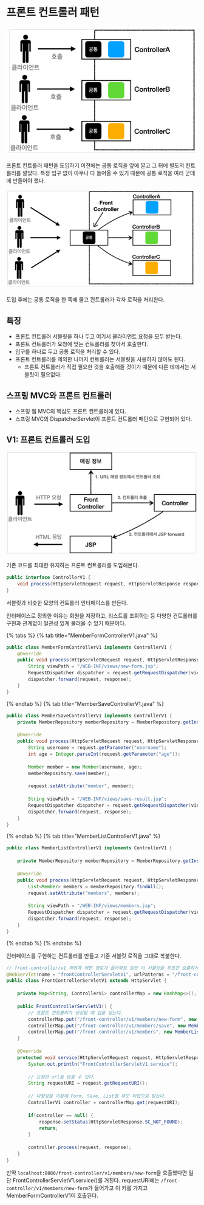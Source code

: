 # 프론트 컨트롤러 패턴

![](../../.gitbook/assets/kimyounghan-spring-mvc/04/screenshot%202021-06-21%20오후%208.20.42.png)

프론트 컨트롤러 패턴을 도입하기 이전에는 공통 로직을 앞에 깔고 그 뒤에 별도의 컨트롤러를 깔았다. 특정 입구 없이 아무나 다 들어올 수 있기 때문에 공통 로직을 여러 군데에 만들어야 했다.

![](../../.gitbook/assets/kimyounghan-spring-mvc/04/screenshot%202021-06-21%20오후%208.20.48.png)

도입 후에는 공통 로직을 한 쪽에 몰고 컨트롤러가 각자 로직을 처리한다.

## 특징

- 프론트 컨트롤러 서블릿을 하나 두고 여기서 클라이언트 요청을 모두 받는다.
- 프론트 컨트롤러가 요청에 맞는 컨트롤러를 찾아서 호출한다.
- 입구를 하나로 두고 공통 로직을 처리할 수 있다.
- 프론트 컨트롤러를 제외한 나머지 컨트롤러는 서블릿을 사용하지 않아도 된다.
    - 프론트 컨트롤러가 직접 필요한 것을 호출해줄 것이기 때문에 다른 데에서는 서블릿이 필요없다.

## 스프링 MVC와 프론트 컨트롤러

- 스프링 웹 MVC의 핵심도 프론트 컨트롤러에 있다.
- 스프링 MVC의 DispatcherServlet이 프론트 컨트롤러 패턴으로 구현되어 있다.

## V1: 프론트 컨트롤러 도입

![](../../.gitbook/assets/kimyounghan-spring-mvc/04/screenshot%202021-06-30%20오후%208.52.51.png)

기존 코드를 최대한 유지하는 프론트 컨트롤러를 도입해본다.

```java
public interface ControllerV1 {
    void process(HttpServletRequest request, HttpServletResponse response) throws ServletException, IOException;
}
```

서블릿과 비슷한 모양의 컨트롤러 인터페이스를 만든다.

인터페이스로 정의한 이유는 회원을 저장하고, 리스트를 조회하는 등 다양한 컨트롤러를 구현과 관계없이 일관성 있게 불러올 수 있기 때문이다.

{% tabs %} {% tab title="MemberFormControllerV1.java" %}

```java
public class MemberFormControllerV1 implements ControllerV1 {
    @Override
    public void process(HttpServletRequest request, HttpServletResponse response) throws ServletException, IOException {
        String viewPath = "/WEB-INF/views/new-form.jsp";
        RequestDispatcher dispatcher = request.getRequestDispatcher(viewPath);
        dispatcher.forward(request, response);
    }
}

```

{% endtab %} {% tab title="MemberSaveControllerV1.java" %}

```java
public class MemberSaveControllerV1 implements ControllerV1 {
    private MemberRepository memberRepository = MemberRepository.getInstance();

    @Override
    public void process(HttpServletRequest request, HttpServletResponse response) throws ServletException, IOException {
        String username = request.getParameter("username");
        int age = Integer.parseInt(request.getParameter("age"));

        Member member = new Member(username, age);
        memberRepository.save(member);

        request.setAttribute("member", member);

        String viewPath = "/WEB-INF/views/save-result.jsp";
        RequestDispatcher dispatcher = request.getRequestDispatcher(viewPath);
        dispatcher.forward(request, response);
    }
}

```

{% endtab %} {% tab title="MemberListControllerV1.java" %}

```java
public class MemberListControllerV1 implements ControllerV1 {

    private MemberRepository memberRepository = MemberRepository.getInstance();

    @Override
    public void process(HttpServletRequest request, HttpServletResponse response) throws ServletException, IOException {
        List<Member> members = memberRepository.findAll();
        request.setAttribute("members", members);

        String viewPath = "/WEB-INF/views/members.jsp";
        RequestDispatcher dispatcher = request.getRequestDispatcher(viewPath);
        dispatcher.forward(request, response);
    }
}

```

{% endtab %} {% endtabs %}

인터페이스를 구현하는 컨트롤러를 만들고 기존 서블릿 로직을 그대로 복붙한다.

```java
// front-controller/v1 하위에 어떤 경로가 들어와도 일단 이 서블릿을 무조건 호출하게 된다.
@WebServlet(name = "frontControllerServletV1", urlPatterns = "/front-controller/v1/*")
public class FrontControllerServletV1 extends HttpServlet {

    private Map<String, ControllerV1> controllerMap = new HashMap<>();

    public FrontControllerServletV1() {
        // 프론트 컨트롤러가 생성될 때 값을 넣는다.
        controllerMap.put("/front-controller/v1/members/new-form", new MemberFormControllerV1());
        controllerMap.put("/front-controller/v1/members/save", new MemberSaveControllerV1());
        controllerMap.put("/front-controller/v1/members", new MemberListControllerV1());
    }

    @Override
    protected void service(HttpServletRequest request, HttpServletResponse response) throws ServletException, IOException {
        System.out.println("FrontControllerServletV1.service");

        // 요청한 url을 받을 수 있다.
        String requestURI = request.getRequestURI();

        // 다형성을 이용해 Form, Save, List를 부모 타입으로 받는다.
        ControllerV1 controller = controllerMap.get(requestURI);

        if(controller == null) {
            response.setStatus(HttpServletResponse.SC_NOT_FOUND);
            return;
        }

        controller.process(request, response);
    }
}
```

만약 `localhost:8080/front-controller/v1/members/new-form`을 호출했다면 일단 FrontControllerServletV1.service()를 거친다. requestURI에는 `/front-controller/v1/members/new-form`가 들어가고 이 키를 가지고 MemberFormControllerV1이 호출된다.

